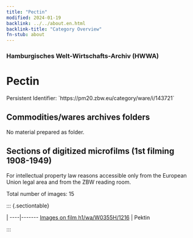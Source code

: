 ```yaml
---
title: "Pectin"
modified: 2024-01-19
backlink: ../../about.en.html
backlink-title: "Category Overview"
fn-stub: about
---
```


### Hamburgisches Welt-Wirtschafts-Archiv (HWWA)

# Pectin

<div class="hint">Persistent Identifier: `https://pm20.zbw.eu/category/ware/i/143721`</div>







## Commodities/wares archives folders





No material prepared as folder.



<a id="filmsections" />

## Sections of digitized microfilms (1st filming 1908-1949)

<p>For intellectual property law reasons accessible only from the European Union legal area and from the ZBW reading room.</p>



<p>Total number of images: 15</p>




::: {.sectiontable}

 | 
----|-------
<a class="btn" href="https://pm20.zbw.eu/film/h1/wa/W0355H/1216" rel="nofollow">Images on film h1/wa/W0355H/1216</a> | Pektin


:::
















